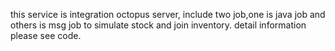 this service is integration octopus server,
include two job,one is java job and others is msg job to simulate stock and join inventory.
detail information please see code.  